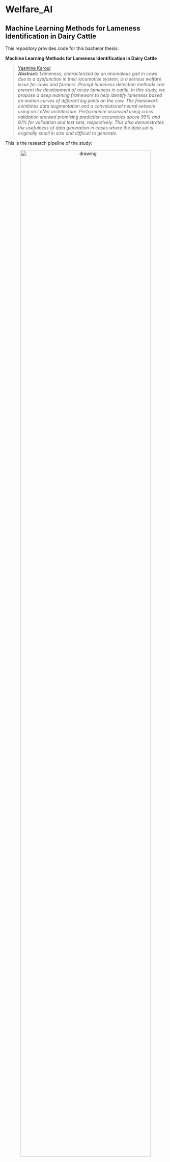 # Welfare_AI
## Machine Learning Methods for Lameness Identification in Dairy Cattle

This repository provides code for this bachelor thesis:

**Machine Learning Methods for Lameness Identification in Dairy Cattle**<br>
> [Yasmine Karoui](https://github.com/Yasminekaroui)<br>
**Abstract:** *Lameness, characterized by an anomalous gait in cows due to a dysfunction in their locomotive system, is a serious welfare issue for cows and farmers. Prompt lameness detection methods can prevent the development of acute lameness in cattle. In this study, we propose a deep learning framework to help identify lameness based on motion curves of different leg joints on the cow. The framework combines data augmentation and a convolutional neural network using an LeNet architecture. Performance assessed using cross validation showed promising prediction accuracies above 99\% and 91\% for 
validation and test sets, respectively. This also demonstrates the usefulness of data generation in cases where the data set is originally small in size and difficult to generate.*

This is the research pipeline of the study:
<p align="center">
  <img src="./images/overall_tech_route.png" alt="drawing" width="90%"/>
</p>

## Setting up an environment

This framework is built using Python 3.7 and relies on the PyTorch 1.4.0+. The following command installs all necessary packages:

```.bash
pip3 install -r requirements.txt
```

### Background: 
- Lameness can cause pain or physical/neurological trauma in affected dairy cows and reduce their milk productivity. It is the third leading cause of their culling after mastitis and infertility.

- Visual gait scoring is used to rank an animal's walking ability but traditional methods are costly, manually intensive, subjective and time-consuming, making them both susceptible to human error. They also cannot be scaled up as the size of the farm increases.

- Automatic lameness detection systems have been developed using various types of sensors (accelerometers, radars, RGB video and 3D imaging) and machine learning models like support vector machines, K- Nearest Neighbor and Long-Short-Term Memory cells with high accuracies (all above 94%).

- However, large and accessible datasets are necessary for developing such models, but unfortunately, these are still rare to come by or produce in the dairy farming sector.

### Objective: 
In this study, we investigate whether data augmentation can be used to mitigate the lack of available gait scoring data for a dairy farm, and we develop a CNN based on a modified LeNet architecture and a SVM as a baseline to test our hypothesis and classify lame and non- lame cows primarily using synthetic data.
The study is composed of 4 parts:
 
 1- Data Collection 
 
 2- Data Exploration and Preprocessing
 
 3- Data Augmentation
 
 4- Binary Classification Non-lame vs Lame cows



### Data Collection:
A set of 15 random Holstein cows (lame and non-lame) was selected for kinematic gait analysis. Reflective markers were placed on eight points on each side of the cow’s body (Fig. 2). (screenshot_ballerina.png , cow_markers.png)

<p float="left">
  <img src="./images/cow_markers.png"  width="45%"/>
  <img src="./images/screenshot_ballerina.png"  width="45%"/>
</p>

Videos of cows walking along a passageway were recorded and scored by a trained visual observer. A 3D biomechanical analysis program (Vicon Motus 10.0; CONTEMPLAS GmbH, Kempton, Germany) created a motion template, for each leg joint angle and each cow using the acquired video. Automatic tracking of the reflective markers in the X, Y and Z planes, as well as the rotational matrix R, was then carried out. This process was repeated three times across a span of 14 weeks.




### Data Exploration and Clustering
The data was first cleaned by removing outliers. 

<p float="left">
  <img src="./images/R-H.png"  width="45%"/>
  <img src="./images/X-FF.png"  width="45%"/>
</p>
 
 Unsupervised learning was then applied  to determine whether there existed characteristics in the data that could be used to create clusters that were independent of the cows' labels. Tests were done with and without cows that we deemed "problematic", to see if these particular cows would create additional bias in the groupings. Two clustering algorithms were explored The K-Means and the hirerachical clustering.
 The figure below shows an example of dendrograms. 

<p align="center">
  <img src="./images/S1.png" alt="drawing" width="60%"/>
</p>


### Data Augmentation
Additional synthetic data (up to 24 000 samples) was derived from the real cows (15 samples) by adding random variation with magnitudes of 1, 2, 5, 10, 15 and 20% to the original data and then smoothing with a median filter. 
A simulation of a synthetic cow  is shown in this video:
<p align="center">
  <img src="./videos/Joly0_Frames_30_to_201.gif" alt="drawing" width="70%"/>
</p>
The figure bellow shows the t-SNE visualization of the new created data
<p align="center">
  <img src="./images/tsne_report_gene_side2.png" alt="drawing" width="50%"/>
</p>

### Binary Classification Non-lame vs Lame cows
- A modified LeNet (Fig. 4) was created by adding 4 additional batch-normalization layers after max-pooling.
<p align="center">
  <img src="./images/LeNet_Original_Image.jpg" alt="drawing" width="80%"/>
</p>
- The model was trained using the generated and original samples. Each time sequence contained 192 values for each variable, corresponding to a total of 3 front and back steps. 

- The data set was balanced with 12000 (50%) lame and non- lame cow examples. 

- The model was tested using 13 examples of cows (6 lame, 7 non-lame) that were not generated nor included in the training process at the very end of the experiment.

- A SVM classifier was also trained and evaluated on the same data 

### Results 
Multiple CNN models were built based on the configuration mentioned in the previous section. During training, the models were evaluated following a 5-fold cross-validation framework using a Monte Carlo optimization approach.

  <table>
    <tr>
      <th>Variation (%)</th>
      <th>Accuracy (%)</th>
      <th>Precision (%)</th>
      <th>Recall (%)</th>
      <th>F1-score (%)</th>
    </tr>
    <tr>
      <td>1</td>
      <td>76.84</td>
      <td>78.60</td>
      <td>777.60</td>
      <td>76.40</td>
    </tr>
    <tr>
      <td>2</td>
      <td>83.80</td>
      <td>83.80</td>
      <td>83.60</td>
      <td>83.20</td>
    </tr>
    <tr>
      <td>5</td>
      <td>90.76</td>
      <td>92.20</td>
      <td>91.40</td>
      <td>90.60</td>
    </tr>
    <tr>
      <td>10</td>
      <td>81.54</td>
      <td>84.60</td>
      <td>82.40</td>
      <td>81.40</td>
    </tr>
    </tr>
    <tr>
      <td>15</td>
      <td>79.99</td>
      <td>84.60</td>
      <td>80.04</td>
      <td>80.02</td>
    </tr>

  </table>

<p align="left">
  <img src="./images/svm_eval.png" alt="drawing" width="50%"/>
</p>



